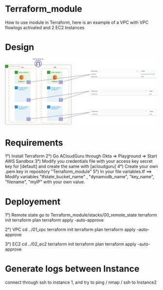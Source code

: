 # Terraform_module
How to use module in Terraform, here is an example of a VPC with VPC flowlogs activated and 2 EC2 Instances


# Design
![Screenshot](terraform_module_design.drawio.png)

# Requirements
1°) Install Terraform
2°) Go ACloudGuru through Okta => Playground => Start AWS Sandbox
3°) Modify you credentials file with your access key secret key for [default] and create the same with [acloudguru]
4°) Create your own .pem key in repository "Terraform_module"
5°) In your file variables.tf ==> Modify variables "tfstate_bucket_name" , "dynamodb_name", "key_name", "filename", "myIP" with your own value.



# Deployement
1°)  Remote state
go to Terraform_module/stacks/00_remote_state
terraform init
terraform plan 
terraform apply -auto-approve

2°) VPC
cd ../01_vpc
terraform init
terraform plan 
terraform apply -auto-approve

3°) EC2
cd ../02_ec2
terraform init
terraform plan 
terraform apply -auto-approve

# Generate logs between Instance
connect through ssh to instance 1, and try to ping / nmap / ssh to Instance2 
